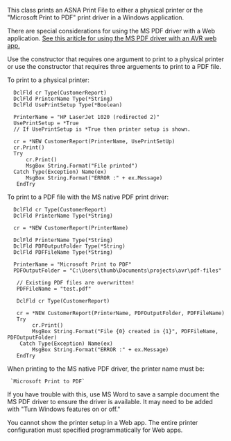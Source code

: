 This class prints an ASNA Print File to either a physical printer 
or the "Microsoft Print to PDF" print driver in a Windows application. 

There are special considerations for using the MS PDF driver with a 
Web application. [See this ariticle for using the MS PDF driver 
with an AVR web app.](https://www.asna.com/en/kb/windows-native-pdf-driver)
 
Use the constructor that requires one argument to print to a physical 
printer or use the constructor that requires three arguements to print
to a PDF file. 
                                                                                          
To print to a physical printer:

```
  DclFld cr Type(CustomerReport) 	
  DclFld PrinterName Type(*String) 
  DclFld UsePrintSetup Type(*Boolean) 
 
  PrinterName = "HP LaserJet 1020 (redirected 2)"
  UsePrintSetup = *True 
  // If UsePrintSetup is *True then printer setup is shown.

  cr = *NEW CustomerReport(PrinterName, UsePrintSetUp) 
  cr.Print()
  Try 
      cr.Print()
	  MsgBox String.Format("File printed") 
  Catch Type(Exception) Name(ex)
	  MsgBox String.Format("ERROR :" + ex.Message) 
   EndTry 
```   

To print to a PDF file with the MS native PDF print driver:

```
  DclFld cr Type(CustomerReport) 	
  DclFld PrinterName Type(*String) 

  cr = *NEW CustomerReport(PrinterName) 

  DclFld PrinterName Type(*String) 
  DclFld PDFOutputFolder Type(*String) 
  DclFld PDFFileName Type(*String) 
  
  PrinterName = "Microsoft Print to PDF"
  PDFOutputFolder = "C:\Users\thumb\Documents\projects\avr\pdf-files"

   // Existing PDF files are overwritten! 
   PDFFileName = "test.pdf"

   DclFld cr Type(CustomerReport) 	
		
   cr = *NEW CustomerReport(PrinterName, PDFOutputFolder, PDFFileName) 
   Try 
        cr.Print()
		MsgBox String.Format("File {0} created in {1}", PDFFileName, PDFOutputFolder) 
    Catch Type(Exception) Name(ex)
	    MsgBox String.Format("ERROR :" + ex.Message) 
   EndTry 
```   

When printing to the MS native PDF driver, the printer name
must be:

     `Microsoft Print to PDF`

If you have trouble with this, use MS Word to save a sample document 
the MS PDF driver to ensure the driver is available. It may need
to be added with  "Turn Windows features on or off."

You cannot show the printer setup in a Web app. The entire printer configuration must 
specified programmatically for Web apps. 